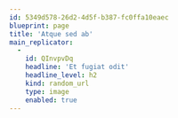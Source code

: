 ```yaml
---
id: 5349d578-26d2-4d5f-b387-fc0ffa10eaec
blueprint: page
title: 'Atque sed ab'
main_replicator:
  -
    id: QInvpvDq
    headline: 'Et fugiat odit'
    headline_level: h2
    kind: random_url
    type: image
    enabled: true
---
```

